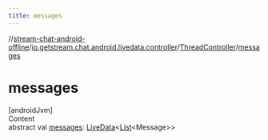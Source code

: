 ```yaml
---
title: messages
---
```

//[stream-chat-android-offline](../../../index.md)/[io.getstream.chat.android.livedata.controller](../index.md)/[ThreadController](index.md)/[messages](messages.md)



# messages  
[androidJvm]  
Content  
abstract val [messages](messages.md): [LiveData](https://developer.android.com/reference/kotlin/androidx/lifecycle/LiveData.html)&lt;[List](https://kotlinlang.org/api/latest/jvm/stdlib/kotlin.collections/-list/index.html)&lt;Message&gt;&gt;  



